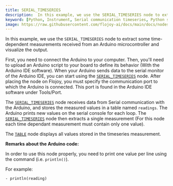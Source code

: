 ```yaml
---
title: SERIAL_TIMESERIES
description:  In this example, we use the SERIAL_TIMESERIES node to extract some time-dependent measurements received from an Arduino microcontroller and visualize the output.
keyword: [Python, Instrument, Serial communication timeseries, Python serial data acquisition, Time"-"series data analysis, Python-based serial data collection, Serial data acquisition techniques, Accurate timeseries recording with Python, Enhance data analysis with serial communication, Streamline timeseries data acquisition, Precise data collection using Python, Python control of serial timeseries data]
image: https://raw.githubusercontent.com/flojoy-ai/docs/main/docs/nodes/INSTRUMENTS/SERIAL/SERIAL_TIMESERIES/examples/EX1/output.jpeg
---
```


In this example, we use the `SERIAL_TIMESERIES` node to extract some time-dependent measurements
received from an Arduino microcontroller and visualize the output.

First, you need to connect the Arduino to your computer. Then, you'll need to upload an Arduino script to your board to define its behavior (With the Arduino IDE software). When your Arduino sends data to the serial monitor of the Arduino IDE, you can start using the [`SERIAL_TIMESERIES`](https://github.com/flojoy-io/nodes/blob/main/INSTRUMENTS/SERIAL/SERIAL_TIMESERIES/SERIAL_TIMESERIES.py) node. After placing the node on Flojoy, you must specify the communication port to which the Arduino is connected. This port is found in the Arduino IDE software under Tools/Port.

The [`SERIAL_TIMESERIES`](https://github.com/flojoy-ai/nodes/blob/main/INSTRUMENTS/SERIAL/SERIAL_TIMESERIES/SERIAL_TIMESERIES.py) node receives data from Serial communication with the Arduino, and stores the measured values in a table named `readings`. The Arduino prints new values on the serial console for each loop. The [`SERIAL_TIMESERIES`](https://github.com/flojoy-ai/nodes/blob/main/INSTRUMENTS/SERIAL/SERIAL_TIMESERIES/SERIAL_TIMESERIES.py) node then extracts a single measurement (For this node each time dependant measurement must contain only one value).

The [`TABLE`](https://github.com/flojoy-io/nodes/blob/main/VISUALIZERS/PLOTLY/TABLE/TABLE.py) node displays all values stored in the timeseries measurement.

**Remarks about the Arduino code:**

In order to use this node properly, you need to print one value per line using the command (i.e. `println()`).

For example:

    - println(reading)
